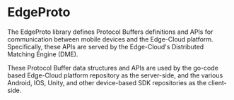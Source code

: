# EdgeProto

The EdgeProto library defines Protocol Buffers definitions and APIs for communication between mobile devices and the Edge-Cloud platform. Specifically, these APIs are served by the Edge-Cloud's Distributed Matching Engine (DME).

These Protocol Buffer data structures and APIs are used by the go-code based Edge-Cloud platform repository as the server-side, and the various Android, IOS, Unity, and other device-based SDK repositories as the client-side.
